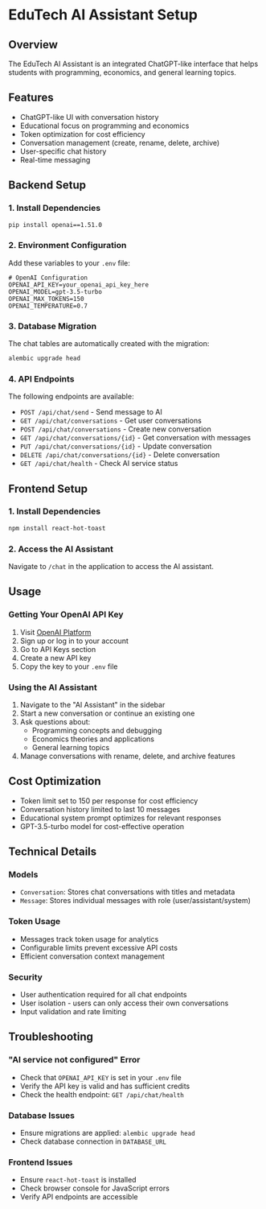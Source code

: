 # EduTech AI Assistant Setup

## Overview
The EduTech AI Assistant is an integrated ChatGPT-like interface that helps students with programming, economics, and general learning topics.

## Features
- ChatGPT-like UI with conversation history
- Educational focus on programming and economics
- Token optimization for cost efficiency
- Conversation management (create, rename, delete, archive)
- User-specific chat history
- Real-time messaging

## Backend Setup

### 1. Install Dependencies
```bash
pip install openai==1.51.0
```

### 2. Environment Configuration
Add these variables to your `.env` file:

```env
# OpenAI Configuration
OPENAI_API_KEY=your_openai_api_key_here
OPENAI_MODEL=gpt-3.5-turbo
OPENAI_MAX_TOKENS=150
OPENAI_TEMPERATURE=0.7
```

### 3. Database Migration
The chat tables are automatically created with the migration:
```bash
alembic upgrade head
```

### 4. API Endpoints
The following endpoints are available:

- `POST /api/chat/send` - Send message to AI
- `GET /api/chat/conversations` - Get user conversations
- `POST /api/chat/conversations` - Create new conversation
- `GET /api/chat/conversations/{id}` - Get conversation with messages
- `PUT /api/chat/conversations/{id}` - Update conversation
- `DELETE /api/chat/conversations/{id}` - Delete conversation
- `GET /api/chat/health` - Check AI service status

## Frontend Setup

### 1. Install Dependencies
```bash
npm install react-hot-toast
```

### 2. Access the AI Assistant
Navigate to `/chat` in the application to access the AI assistant.

## Usage

### Getting Your OpenAI API Key
1. Visit [OpenAI Platform](https://platform.openai.com/)
2. Sign up or log in to your account
3. Go to API Keys section
4. Create a new API key
5. Copy the key to your `.env` file

### Using the AI Assistant
1. Navigate to the "AI Assistant" in the sidebar
2. Start a new conversation or continue an existing one
3. Ask questions about:
   - Programming concepts and debugging
   - Economics theories and applications
   - General learning topics
4. Manage conversations with rename, delete, and archive features

## Cost Optimization
- Token limit set to 150 per response for cost efficiency
- Conversation history limited to last 10 messages
- Educational system prompt optimizes for relevant responses
- GPT-3.5-turbo model for cost-effective operation

## Technical Details

### Models
- `Conversation`: Stores chat conversations with titles and metadata
- `Message`: Stores individual messages with role (user/assistant/system)

### Token Usage
- Messages track token usage for analytics
- Configurable limits prevent excessive API costs
- Efficient conversation context management

### Security
- User authentication required for all chat endpoints
- User isolation - users can only access their own conversations
- Input validation and rate limiting

## Troubleshooting

### "AI service not configured" Error
- Check that `OPENAI_API_KEY` is set in your `.env` file
- Verify the API key is valid and has sufficient credits
- Check the health endpoint: `GET /api/chat/health`

### Database Issues
- Ensure migrations are applied: `alembic upgrade head`
- Check database connection in `DATABASE_URL`

### Frontend Issues
- Ensure `react-hot-toast` is installed
- Check browser console for JavaScript errors
- Verify API endpoints are accessible 